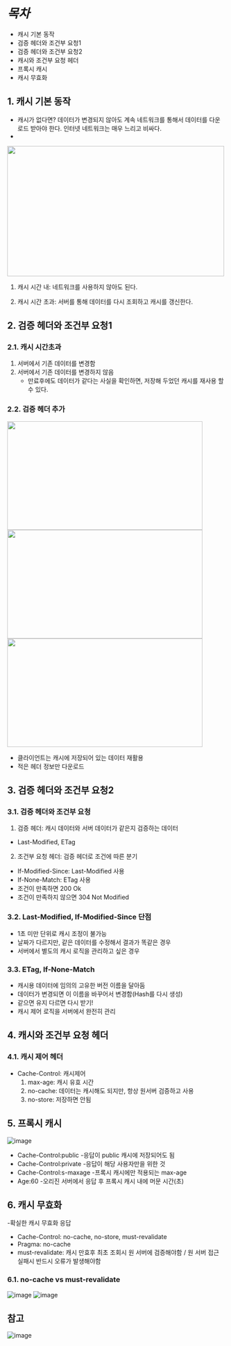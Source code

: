  # ***목차***
 - 캐시 기본 동작
 - 검증 헤더와 조건부 요청1
 - 검증 헤더와 조건부 요청2
 - 캐시와 조건부 요청 헤더
 - 프록시 캐시
 - 캐시 무효화


##  1.  캐시 기본 동작
- 캐시가 없다면? 데이터가 변경되지 않아도 계속 네트워크를 통해서 데이터를 다운로드 받아야 한다. 인터넷 네트워크는 매우 느리고 비싸다.
-
<img src="https://user-images.githubusercontent.com/109513458/181578757-8d81620d-296d-4218-8e52-43a1f42ffcf0.png" width="500" height="300">
 
  1) 캐시 시간 내: 네트워크를 사용하지 않아도 된다.
  
  2) 캐시 시간 초과: 서버를 통해 데이터를 다시 조회하고 캐시를 갱신한다.
  
##  2. 검증 헤더와 조건부 요청1
### 2.1. 캐시 시간초과
1) 서버에서 기존 데이터를 변경함
2) 서버에서 기존 데이터를 변경하지 않음
   - 만료후에도 데이터가 같다는 사실을 확인하면, 저장해 두었던 캐시를 재사용 할 수 있다. 
### 2.2. 검증 헤더 추가

<img src="https://user-images.githubusercontent.com/109513458/181657707-474b0e75-1ceb-4733-aac4-ba63b8ea5c8c.png" width="450" height="250" align="left">
<img src="https://user-images.githubusercontent.com/109513458/181657910-601c8b78-8290-4775-aa60-4921f0a6d805.png" width="450" height="250">
<img src="https://user-images.githubusercontent.com/109513458/181657958-0a350157-fcc1-4255-b56b-9a41d2dc0970.png" width="450" height="250">

- 클라이언트는 캐시에 저장되어 있는 데이터 재활용
- 적은 헤더 정보만 다운로드

##  3. 검증 헤더와 조건부 요청2
### 3.1. 검증 헤더와 조건부 요청
1) 검증 헤더: 캐시 데이터와 서버 데이터가 같은지 검증하는 데이터
  - Last-Modified, ETag
2) 조건부 요청 헤더: 검증 헤더로 조건에 따른 분기
  - If-Modified-Since: Last-Modified 사용
  - If-None-Match: ETag 사용
  - 조건이 만족하면 200 Ok
  - 조건이 만족하지 않으면 304 Not Modified

### 3.2. Last-Modified, If-Modified-Since 단점
- 1초 미만 단위로 캐시 조정이 불가능
- 날짜가 다르지만, 같은 데이터를 수정해서 결과가 똑같은 경우
- 서버에서 별도의 캐시 로직을 관리하고 싶은 경우

### 3.3. ETag, If-None-Match
- 캐시용 데이터에 임의의 고유한 버전 이름을 달아둠
- 데이터가 변경되면 이 이름을 바꾸어서 변경함(Hash를 다시 생성)
- 같으면 유지 다르면 다시 받기!
- 캐시 제어 로직을 서버에서 완전히 관리

##  4. 캐시와 조건부 요청 헤더
### 4.1. 캐시 제어 헤더
- Cache-Control: 캐시제어
  1) max-age: 캐시 유효 시간
  2) no-cache: 데이터는 캐시해도 되지만, 항상 원서버 검증하고 사용
  3) no-store: 저장하면 안됨
  
##  5. 프록시 캐시

![image](https://user-images.githubusercontent.com/109513458/181658600-f4bccd6b-279f-4b3a-a081-ad5982e1aeb5.png)

- Cache-Control:public -응답이 public 캐시에 저장되어도 됨
- Cache-Control:private -응답이 해당 사용자만을 위한 것
- Cache-Control:s-maxage -프록시 캐시에만 적용되는 max-age
- Age:60 -오리진 서버에서 응답 후 프록시 캐시 내에 머문 시간(초)

##  6. 캐시 무효화 
-확실한 캐시 무효화 응답
- Cache-Control: no-cache, no-store, must-revalidate
- Pragma: no-cache
- must-revalidate: 캐시 만효후 최초 조회시 원 서버에 검증해야함 / 원 서버 접근 실패시 반드시 오류가 발생해야함

### 6.1. no-cache vs must-revalidate
![image](https://user-images.githubusercontent.com/109513458/181659006-0e0b974e-9f40-4cf4-87c5-53514d03552b.png)
![image](https://user-images.githubusercontent.com/109513458/181659032-320d3454-594a-4a20-b130-8f7b3570ba9f.png)

## **참고**
![image](https://user-images.githubusercontent.com/109513458/181659294-c2f6f2d0-ac38-4403-a1d6-b0f38d38b9f3.png)
